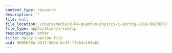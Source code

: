 ```yaml
---
content_type: resource
description: ''
file: null
file_location: /coursemedia/8-04-quantum-physics-i-spring-2016/9605678a411f50eebc47ffe63c194ab1_i81OpQJIH8U.vtt
file_type: application/x-subrip
resourcetype: Other
title: 3play caption file
uid: 9605678a-411f-50ee-bc47-ffe63c194ab1
---
```

